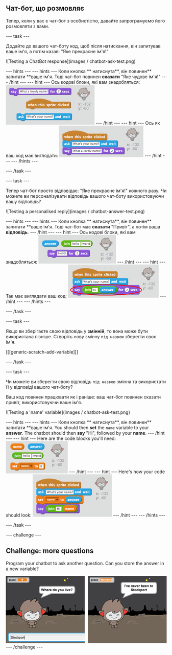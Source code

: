 ## Чат-бот, що розмовляє

Тепер, коли у вас є чат-бот з особистістю, давайте запрограмуємо його розмовляти з вами.

\--- task \---

Додайте до вашого чат-боту код, щоб після натискання, він запитував ваше ім'я, а потім казав: "Яке прекрасне ім'я!"

![Testing a ChatBot response](images / chatbot-ask-test.png)

\--- hints \--- \--- hints \--- Коли кнопка ** натиснута**, він повинен** запитати **ваше ім'я. Тоді чат-бот повинен **сказати** "Яке чудове ім'я!" \--- /hint \--- \--- hint \--- Ось кодові блоки, які вам знадобляться: ![Blocks for a ChatBot reply](images/chatbot-ask-blocks.png) \--- /hint \--- \--- hint \--- Ось як ваш код має виглядати: ![Code for a ChatBot reply](images/chatbot-ask-code.png) \--- /hint \--- \--- /hints \---

\--- /task \---

\--- task \---

Тепер чат-бот просто відповідає: "Яке прекрасне ім'я!" кожного разу. Чи можете ви персоналізувати відповідь вашого чат-боту використовуючи вашу відповідь?

![Testing a personalised reply](images / chatbot-answer-test.png)

\--- hints \--- \--- hints \--- Коли кнопка ** натиснута**, він повинен** запитати **ваше ім'я. Тоді чат-бот має **сказати** "Привіт", а потім ваша **відповідь**. \--- /hint \--- \--- hint \--- Ось кодові блоки, які вам знадобляться: ![Blocks for a personalised reply](images/chatbot-answer-blocks.png) \--- /hint \--- \--- hint \--- Так має виглядати ваш код: ![Code for a personalised reply](images/chatbot-answer-code.png) \--- /hint \--- \--- /hints \---

\--- /task \---

\--- task \---

Якщо ви зберігаєте свою відповідь у **змінній**, то вона може бути використана пізніше. Створіть нову змінну `під назвою` зберегти своє ім'я.

[[[generic-scratch-add-variable]]]

\--- /task \---

\--- task \---

Чи можете ви зберегти свою відповідь `під назвою` змінна та використати її у відповіді вашого чат-боту?

Ваш код повинен працювати як і раніше: ваш чат-бот повинен сказати привіт, використовуючи ваше ім'я.

![Testing a 'name' variable](images / chatbot-ask-test.png)

\--- hints \--- \--- hints \--- Коли кнопка ** натиснута**, він повинен** запитати **ваше ім'я. You should then **set** the `name` variable to your **answer**. The chatbot should then **say** "Hi", followed by your **name**. \--- /hint \--- \--- hint \--- Here are the code blocks you'll need: ![Blocks for a 'name' variable](images/chatbot-variable-blocks.png) \--- /hint \--- \--- hint \--- Here's how your code should look: ![Code for a 'name' variable](images/chatbot-variable-code.png) \--- /hint \--- \--- /hints \---

\--- /task \---

\--- challenge \---

## Challenge: more questions

Program your chatbot to ask another question. Can you store the answer in a new variable?

![More questions](images/chatbot-question.png) \--- /challenge \---